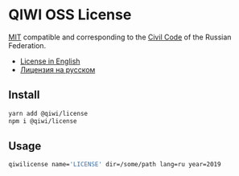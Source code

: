 # QIWI OSS License
[MIT](https://en.wikipedia.org/wiki/MIT_License) compatible and corresponding to the [Civil Code](https://en.wikipedia.org/wiki/Civil_Code_of_Russia) of the Russian Federation. 

* [License in English](./src/tpl/license_en.tpl)
* [Лицензия на русском](./src/tpl/license_ru.tpl)

## Install
```bash
yarn add @qiwi/license
npm i @qiwi/license
```

## Usage
```bash
qiwilicense name='LICENSE' dir=/some/path lang=ru year=2019
```
